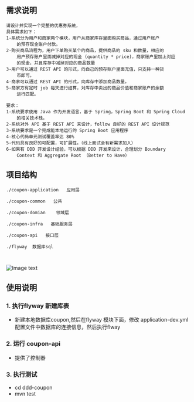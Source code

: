 
## 需求说明
```
请设计并实现一个完整的优惠券系统，
具体需求如下： 
1-系统分为用户和商家两个模块，用户从商家库存里面购买商品，通过用户账户
    的预存现金账户付款。
2-购买商品流程为，用户下单购买某个的商品，提供商品的 sku 和数量，相应的
    用户预存账户里面减掉对应的现金 (quantity * price)，商家账户里加上对应
    的现金，并且库存中减掉对应的商品数量
3-用户可以通过 REST API 的形式，向自己的预存账户里面充值，只支持一种货
    币即可。
4-商家可以通过 REST API 的形式，向库存中添加商品数量。
5-商家方有定时 job 每天进行结算，对库存中卖出的商品价值和商家账户的余额
    进行匹配。
    
要求： 
1-系统要求使用 Java 作为开发语言，基于 Spring，Spring Boot 和 Spring Cloud
    的相关技术栈。
2-系统对外 API 基于 REST API 来设计，follow 良好的 REST API 设计规范
3-系统要求是一个完成能本地运行的 Spring Boot 应用程序
4-核心代码单元测试覆盖率达 80%
5-代码具有良好的可配置，可扩展性。（线上面试会有新需求加入）
6-如果有 DDD 开发设计经验，可以根据 DDD 开发来设计，合理划分 Boundary 
    Context 和 Aggregate Root （Better to Have）

```

## 项目结构
```
./coupon-application   应用层

./coupon-common   公共

./coupon-domian    领域层

./coupon-infra   基础服务层

./coupon-api   接口层

./flyway  数据库sql



```

![Image text](https://camo.githubusercontent.com/10a66fb88c45f4b5490e6af910cab51faa11727ce739e4ef6f681c323bea180a/68747470733a2f2f696d61676573323031382e636e626c6f67732e636f6d2f626c6f672f3939343539392f3230313830382f3939343539392d32303138303833303132353931313139302d3436383033373035352e706e67)


## 使用说明
### 1. 执行flyway 新建库表
- 新建本地数据库coupon,然后在flyway 模块下面，修改 application-dev.yml 配置文件中数据库的连接信息，然后执行flway

### 2. 运行 coupon-api
- 提供了控制器

### 3. 执行测试
-  cd  ddd-coupon
-  mvn test




